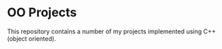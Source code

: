 # OO Projects
This repository contains a number of my projects implemented using C++ (object oriented).
